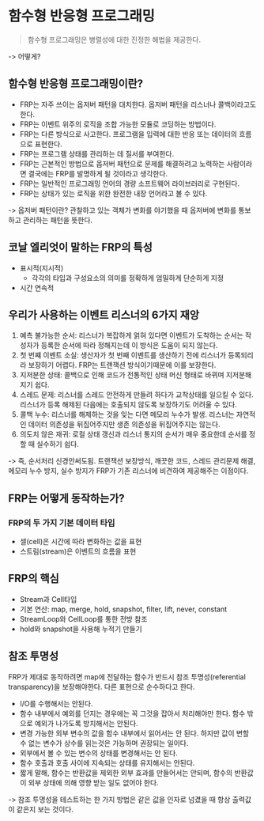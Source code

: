 # 함수형 반응형 프로그래밍

> 함수형 프로그래밍은 병렬성에 대한 진정한 해법을 제공한다.

-> 어떻게?

## 함수형 반응형 프로그래밍이란?

* FRP는 자주 쓰이는 옵저버 패턴을 대치한다. 옵저버 패턴을 리스너나 콜백이라고도한다.
* FRP는 이벤트 위주의 로직을 조합 가능한 모듈로 코딩하는 방법이다.
* FRP는 다른 방식으로 사고한다. 프로그램을 입력에 대한 반응 또는 데이터의 흐름으로 표현한다.
* FRP는 프로그램 상태를 관리하는 데 질서를 부여한다.
* FRP는 근본적인 방법으로 옵저버 패턴으로 문제를 해결하려고 노력하는 사람이라면 결국에는 FRP를 발명하게 될 것이라고 생각한다.
* FRP는 일반적인 프로그래밍 언어의 경량 소프트웨어 라이브러리로 구현된다.
* FRP는 상태가 있는 로직을 위한 완전한 내장 언어라고 볼 수 있다.

-> 옵저버 패턴이란? 관찰하고 있는 객체가 변화를 야기했을 때 옵저버에 변화를 통보하고 관리하는 패턴을 뜻한다.

## 코날 엘리엇이 말하는 FRP의 특성

* 표시적(지시적)
  * 각각의 타입과 구성요소의 의미를 정확하게 엄밀하게 단순하게 지정
* 시간 연속적
  
## 우리가 사용하는 이벤트 리스너의 6가지 재앙

1. 예측 불가능한 순서: 리스너가 복잡하게 얽혀 있다면 이벤트가 도착하는 순서는 작성자가 등록한 순서에 따라 정해지는데 이 방식은 도움이 되지 않는다.
2. 첫 번쨰 이벤트 소실: 생산자가 첫 번째 이벤트를 생산하기 전에 리스너가 등록되리라 보장하기 어렵다. FRP는 트랜잭션 방식이기때문에 이를 보장한다.
3. 지저분한 상태: 콜백으로 인해 코드가 전통적인 상태 머신 형태로 바뀌며 지저분해지기 쉽다.
4. 스레드 문제: 리스너를 스레드 안전하게 만들려 하다가 교착상태를 일으킬 수 있다. 리스너가 등록 해제된 다음에는 호출되지 않도록 보장하기도 어려울 수 있다.
5. 콜백 누수: 리스너를 해제하는 것을 잊는 다면 메모리 누수가 발생. 리스너는 자연적인 데이터 의존성을 뒤집어주지만 생존 의존성을 뒤집어주지는 않는다.
6. 의도치 않은 재귀: 로컬 상태 갱신과 리스너 통지의 순서가 매우 중요한데 순서를 정할 때 실수하기 쉽다.

-> 즉, 순서처리 신경안써도됨. 트랜잭션 보장방식, 깨끗한 코드, 스레드 관리문제 해결, 메모리 누수 방지, 실수 방지가 FRP가 기존 리스너에 비견하여 제공해주는 이점이다.

## FRP는 어떻게 동작하는가?

### FRP의 두 가지 기본 데이터 타입

* 셀(cell)은 시간에 따라 변화하는 값을 표현
* 스트림(stream)은 이벤트의 흐름을 표현

## FRP의 핵심

* Stream과 Cell타입
* 기본 연산: map, merge, hold, snapshot, filter, lift, never, constant
* StreamLoop와 CellLoop를 통한 전방 참조
* hold와 snapshot을 사용해 누적기 만들기

## 참조 투명성

FRP가 제대로 동작하려면 map에 전달하는 함수가 반드시 참조 투명성(referential transparency)을 보장해야한다. 다른 표현으로 순수하다고 한다.

* I/O를 수행해서는 안된다.
* 함수 내부에서 예외를 던지는 경우에는 꼭 그것을 잡아서 처리해야만 한다. 함수 밖으로 예외가 나가도록 방치해서는 안된다.
* 변경 가능한 외부 변수의 값을 함수 내부에서 읽어서는 안 된다. 하지만 값이 변할 수 없는 변수가 상수를 읽는것은 가능하며 권장되는 일이다.
* 외부에서 볼 수 있는 변수의 상태를 변경해서는 안 된다.
* 함수 호출과 호출 사이에 지속되는 상태를 유지해서는 안된다.
* 짧게 말해, 함수는 반환값을 제외한 외부 효과를 만들어서는 안되며, 함수의 반환값이 외부 상태에 의해 영향 받는 일도 없어야 한다.

-> 참조 투명성을 테스트하는 한 가지 방법은 같은 값을 인자로 넘겼을 때 항상 출력값이 같은지 보는 것이다.
